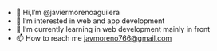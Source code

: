 - 👋 Hi,I’m @javiermorenoaguilera 
- 👀 I’m interested in web and app development 
- 🌱 I’m currently learning in web development mainly in front
- 📫 How to reach me javmoreno766@gmail.com

<!--
**javmoreno-developer/javmoreno-developer** is a ✨ _special_ ✨ repository because its `README.md` (this file) appears on your GitHub profile.

Here are some ideas to get you started:

- 🔭 I’m currently working on ...
- 🌱 I’m currently learning ...
- 👯 I’m looking to collaborate on ...
- 🤔 I’m looking for help with ...
- 💬 Ask me about ...
- 📫 How to reach me: ...
- 😄 Pronouns: ...
- ⚡ Fun fact: ...
-->
